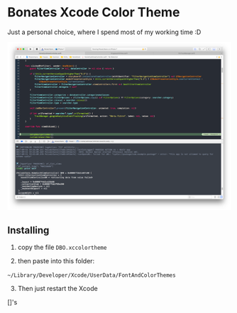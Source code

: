 # Bonates Xcode Color Theme

Just a personal choice, where I spend most of my working time :D

![](img/demo.png)

## Installing

1. copy the file `DBO.xccolortheme`

2. then paste into this folder:

`~/Library/Developer/Xcode/UserData/FontAndColorThemes`

3. Then just restart the Xcode

[]'s

